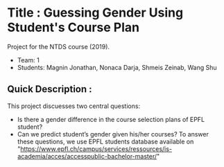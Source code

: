 # Title : Guessing Gender Using Student's Course Plan
Project for the NTDS course (2019).
* Team: 1
* Students: Magnin Jonathan, Nonaca Darja, Shmeis Zeinab, Wang Shu

## Quick Description :
This project discuesses two  central  questions: 
  - Is  there  a  gender difference  in  the  course  selection  plans  of  EPFL  student?
  - Can  we  predict student’s gender given his/her courses?
To answer these questions, we use EPFL students database available on "https://www.epfl.ch/campus/services/ressources/is-academia/acces/accesspublic-bachelor-master/"


